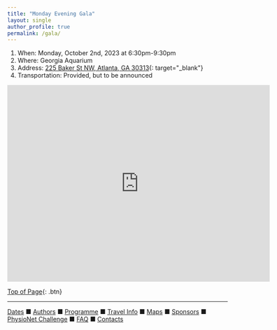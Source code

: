 ```yaml
---
title: "Monday Evening Gala"
layout: single
author_profile: true
permalink: /gala/
---
```

<a name="top"></a>

1. When: Monday, October 2nd, 2023 at 6:30pm-9:30pm
2. Where: Georgia Aquarium
3. Address: [225 Baker St NW, Atlanta, GA 30313](https://goo.gl/maps/WfdYNNkQCZUf5pgU6){: target="_blank"}
4. Transportation: Provided, but to be announced

<iframe src="https://www.google.com/maps/embed?pb=!1m28!1m12!1m3!1d13266.637860322173!2d-84.40011664120365!3d33.76946462223283!2m3!1f0!2f0!3f0!3m2!1i1024!2i768!4f13.1!4m13!3e3!4m5!1s0x88f50466be9894e5%3A0x6c3a4370c99dd7d7!2sGeorgia%20Tech%2C%20Global%20Learning%20and%20Conference%20Center%2C%204th%20Street%20Northwest%2C%20Atlanta%2C%20GA!3m2!1d33.7761528!2d-84.38952259999999!4m5!1s0x88f5047e45f40419%3A0xfed77076a9af4adc!2sGeorgia%20Aquarium%2C%20Baker%20Street%20Northwest%2C%20Atlanta%2C%20GA!3m2!1d33.763382!2d-84.3951098!5e0!3m2!1sen!2sus!4v1684858017135!5m2!1sen!2sus" width="600" height="450" style="border:0;" allowfullscreen="" loading="lazy" referrerpolicy="no-referrer-when-downgrade"></iframe>


[Top of Page](#top){: .btn}

---

[Dates](../dates/) &#9632; [Authors](../authors) &#9632; [Programme](../programme/) &#9632; [Travel Info](../travel/) &#9632; [Maps](../map) &#9632; [Sponsors](../sponsors/) &#9632; [PhysioNet Challenge](../challenge/) &#9632; [FAQ](../faq/) &#9632; [Contacts](../contact/)